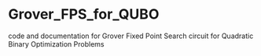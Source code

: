 # Grover_FPS_for_QUBO
code and documentation for Grover Fixed Point Search circuit for Quadratic Binary Optimization Problems
